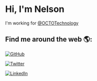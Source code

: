 # Hi, I'm Nelson

I'm working for [@OCTOTechnology](https://twitter.com/OCTOTechnology)

## Find me around the web 🌎:

<a href="https://github.com/baruica"><img src="https://img.shields.io/github/followers/baruica.svg?label=GitHub&style=social" alt="GitHub"></a>

<a href="https://twitter.com/baruica"><img src="https://img.shields.io/twitter/follow/baruica?label=Twitter&style=social" alt="Twitter"></a>

<a href="https://www.linkedin.com/in/nelson-da-costa-1a411b53"><img src="https://img.shields.io/badge/LinkedIn--_.svg?style=social&logo=linkedin" alt="LinkedIn"></a>
